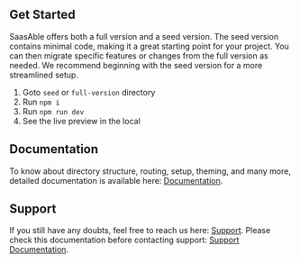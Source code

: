 ## Get Started

SaasAble offers both a full version and a seed version. The seed version contains minimal code, making it a great starting point for your project. You can then migrate specific features or changes from the full version as needed. We recommend beginning with the seed version for a more streamlined setup.

1. Goto `seed` or `full-version` directory
2. Run `npm i`
3. Run `npm run dev`
4. See the live preview in the local

## Documentation

To know about directory structure, routing, setup, theming, and many more, detailed documentation is available here: [Documentation](https://phoenixcoded.gitbook.io/saasable).

## Support

If you still have any doubts, feel free to reach us here: [Support](https://support.phoenixcoded.net/). Please check this documentation before contacting support: [Support Documentation](https://phoenixcoded.gitbook.io/saasable/support).
